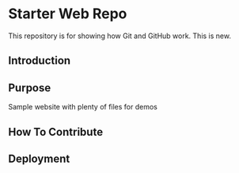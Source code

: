 # Starter Web Repo

This repository is for showing how Git and GitHub work. This is new.

## Introduction

## Purpose

Sample website with plenty of files for demos

## How To Contribute

## Deployment